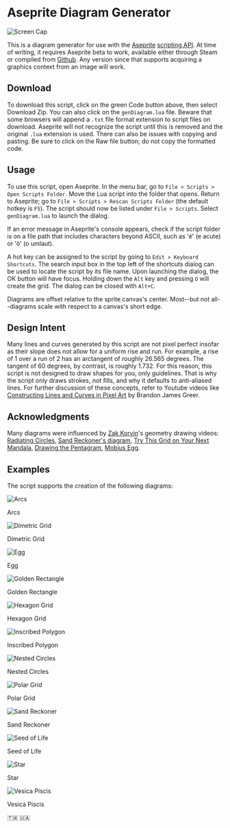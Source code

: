 # Aseprite Diagram Generator

![Screen Cap](screenCap.png)

This is a diagram generator for use with the [Aseprite](https://www.aseprite.org/) [scripting API](https://github.com/aseprite/api). At time of writing, it requires Aseprite beta to work, available either through Steam or compiled from [Github](https://github.com/aseprite/aseprite/tree/beta). Any version since that supports acquiring a graphics context from an image will work.

## Download

To download this script, click on the green Code button above, then select Download Zip. You can also click on the `genDiagram.lua` file. Beware that some browsers will append a `.txt` file format extension to script files on download. Aseprite will not recognize the script until this is removed and the original `.lua` extension is used. There can also be issues with copying and pasting. Be sure to click on the Raw file button; do not copy the formatted code.

## Usage

To use this script, open Aseprite. In the menu bar, go to `File > Scripts > Open Scripts Folder`. Move the Lua script into the folder that opens. Return to Aseprite; go to `File > Scripts > Rescan Scripts Folder` (the default hotkey is `F5`). The script should now be listed under `File > Scripts`. Select `genDiagram.lua` to launch the dialog.

If an error message in Aseprite's console appears, check if the script folder is on a file path that includes characters beyond ASCII, such as 'é' (e acute) or 'ö' (o umlaut).

A hot key can be assigned to the script by going to `Edit > Keyboard Shortcuts`. The search input box in the top left of the shortcuts dialog can be used to locate the script by its file name. Upon launching the dialog, the OK button will have focus. Holding down the `Alt` key and pressing `O` will create the grid. The dialog can be closed with `Alt+C`.

Diagrams are offset relative to the sprite canvas's center. Most--but not all--diagrams scale with respect to a canvas's short edge.

## Design Intent

Many lines and curves generated by this script are not pixel perfect insofar as their slope does not allow for a uniform rise and run. For example, a rise of 1 over a run of 2 has an arctangent of roughly 26.565 degrees. The tangent of 60 degrees, by contrast, is roughly 1.732. For this reason, this script is not designed to draw shapes for you, only guidelines. That is why the script only draws strokes, not fills, and why it defaults to anti-aliased lines. For further discussion of these concepts, refer to Youtube videos like [Constructing Lines and Curves in Pixel Art](https://www.youtube.com/watch?v=ye21r27kN9I) by Brandon James Greer.

## Acknowledgments

Many diagrams were influenced by [Zak Korvin](https://www.youtube.com/@ZKorvin)'s geometry drawing videos: [Radiating Circles](https://www.youtube.com/watch?v=zULrMqzxZ1I), [Sand Reckoner's diagram](https://www.youtube.com/watch?v=4cG9RahEpvM), [Try This Grid on Your Next Mandala](https://www.youtube.com/watch?v=vF1Y1avXjF8), [Drawing the Pentagram](https://www.youtube.com/watch?v=BYz08m1HfVw), [Mobius Egg](https://www.youtube.com/watch?v=pQt-wtjOH-E).

## Examples

The script supports the creation of the following diagrams:

![Arcs](arcs.png)

Arcs

![Dimetric Grid](dimetricGrid.png)

Dimetric Grid

![Egg](egg.png)

Egg

![Golden Rectangle](goldenRect.png)

Golden Rectangle

![Hexagon Grid](hexGrid.png)

Hexagon Grid

![Inscribed Polygon](inscribedPoly.png)

Inscribed Polygon

![Nested Circles](nestedCircles.png)

Nested Circles

![Polar Grid](polarGrid.png)

Polar Grid

![Sand Reckoner](sandReckoner.png)

Sand Reckoner

![Seed of Life](seedOfLife.png)

Seed of Life

![Star](star.png)

Star

![Vesica Piscis](vesicaPiscis.png)

Vesica Piscis

🇹🇼 🇺🇦